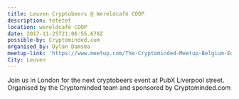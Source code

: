 ```yaml
---
title: Leuven Cryptobeers @ Wereldcafé COOP
description: tetetet
location: wereldcafé COOP
date: 2017-11-25T21:06:55.678Z
possible-by: Cryptominded.com
organised_by: Dylan Damsma
meetup-link: 'https://www.meetup.com/The-Cryptominded-Meetup-Belgium-Edition/'
City: Leuven
---
```


Join us in London for the next cryptobeers event at PubX Liverpool street. Organised by the Cryptominded team and sponsored by Cryptominded.com
